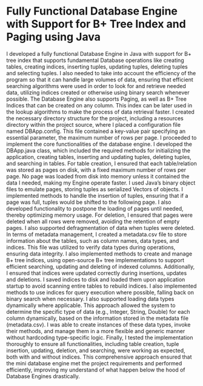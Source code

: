 # Fully Functional Database Engine with Support for B+ Tree Index and Paging using Java
I developed a fully functional Database Engine in Java with support for B+ tree index that supports fundamental Database operations like creating tables, creating indices, inserting tuples, updating tuples, deleting tuples and selecting tuples. 
I also needed to take into account the efficiency of the program so that it can handle large volumes of data, ensuring that efficient searching algorithms were used in order to look for and retrieve needed data, utilizing indices created or otherwise using binary search whenever possible.
The Database Engine also supports Paging, as well as B+ Tree Indices that can be created on any column. This index can be later used in the lookup algorithms to make the process of data retrieval faster.
I created the necessary directory structure for the project, including a resources directory within the project source, where I placed a configuration file named DBApp.config. This file contained a key-value pair specifying an essential parameter, the maximum number of rows per page.
I proceeded to implement the core functionalities of the database engine. I developed the DBApp.java class, which included the required methods for initializing the application, creating tables, inserting and updating tuples, deleting tuples, and searching in tables. For table creation, I ensured that each table/relation was stored as pages on disk, with a fixed maximum number of rows per page. No page was loaded from disk into memory unless it contained the data I needed, making my Engine operate faster. I used Java’s binary object files to emulate pages, storing tuples as serialized Vectors of objects.
I implemented methods to handle the insertion of tuples, ensuring that if a page was full, tuples would be shifted to the following page. I also developed functionality to postpone the loading of pages until needed, thereby optimizing memory usage. For deletion, I ensured that pages were deleted when all rows were removed, avoiding the retention of empty pages. I also supported defragmentation of data when tuples were deleted.
In terms of metadata management, I created a metadata.csv file to store information about the tables, such as column names, data types, and indices. This file was utilized to verify data types during operations, ensuring data integrity. I also implemented methods to create and manage B+ tree indices, using open-source B+ tree implementations to support efficient searching, updating and deleting of indexed columns.
Additionally, I ensured that indices were updated correctly during insertions, updates and deletions. I saved indices to disk and loaded them upon application startup to avoid scanning entire tables to rebuild indices. I also implemented methods to use indices for query execution where possible, falling back on binary search when necessary.
I also supported loading data types dynamically where applicable. This approach allowed the system to determine the specific type of data (e.g., Integer, String, Double) for each column dynamically, based on the information stored in the metadata file (metadata.csv). I was able to create instances of these data types, invoke their methods, and manage them in a more flexible and generic manner without hardcoding type-specific logic. Finally, I tested the implementation thoroughly to ensure all functionalities, including table creation, tuple insertion, updating, deletion, and searching, were working as expected, both with and without indices. This comprehensive approach ensured that the mini database engine met the project requirements and performed efficiently, improving my understand of what happen below the hood of Database Engines drastically.
